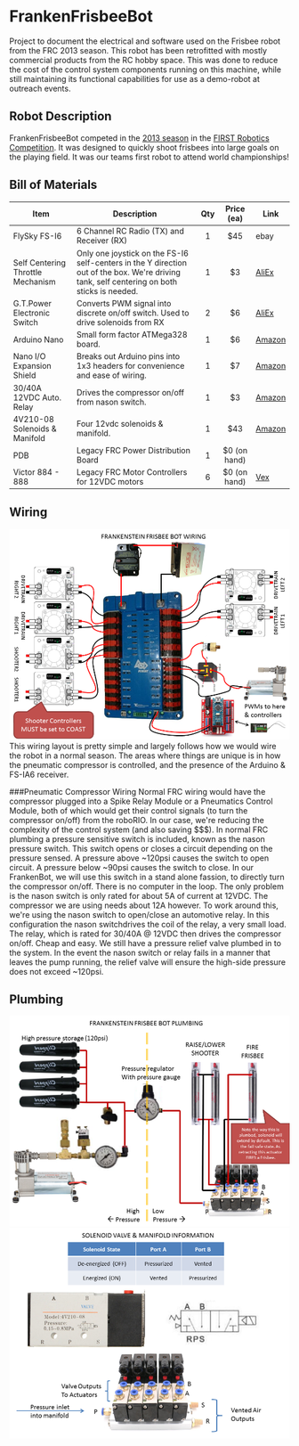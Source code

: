 # FrankenFrisbeeBot
Project to document the electrical and software used on the Frisbee robot from the FRC 2013 season.
This robot has been retrofitted with mostly commercial products from the RC hobby space. This was done to reduce the cost of the control system components running on this machine, while still maintaining its functional capabilities for use as a demo-robot at outreach events.

## Robot Description
FrankenFrisbeeBot competed in the [2013 season](https://www.thebluealliance.com/team/2168/2013) in the [FIRST Robotics Competition](https://www.firstinspires.org/robotics/frc). It was designed to quickly shoot frisbees into large goals on the playing field. It was our teams first robot to attend world championships!

## Bill of Materials
| Item                      | Description                                     | Qty |Price (ea) | Link |
|---------------------------|-------------------------------------------------|:---:|:---------:|------|
|FlySky FS-I6               | 6 Channel RC Radio (TX) and Receiver (RX)       | 1   | $45       | ebay |
|Self Centering Throttle Mechanism | Only one joystick on the FS-I6 self-centers in the Y direction out of the box. We're driving tank, self centering on both sticks is needed. | 1 | $3 | [AliEx](https://www.aliexpress.com/item/Flysky-i6S-FS-i6S-Self-Centering-Throttle-Mode-Change-to-Mode-1-Mode-2-Part/32790481855.html)|
|G.T.Power Electronic Switch| Converts PWM signal into discrete on/off switch. Used to drive solenoids from RX| 2 | $6 | [AliEx](https://www.aliexpress.com/item/Original-G-T-POWER-Remote-Control-Electronic-Switch-for-RC-Airplane-Helicopter-Car/32698354167.html) |
|Arduino Nano               | Small form factor ATMega328 board.              | 1   | $6        | [Amazon](https://www.amazon.com/gp/product/B06XR46VGD)|
|Nano I/O Expansion Shield  | Breaks out Arduino pins into 1x3 headers for convenience and ease of wiring. | 1 | $7 | [Amazon](https://www.amazon.com/gp/product/B00UBEHJUO) |
|30/40A 12VDC Auto. Relay   | Drives the compressor on/off from nason switch. | 1   | $3        | [Amazon](https://www.amazon.com/gp/product/B072QXDZRD)|
|4V210-08 Solenoids & Manifold | Four 12vdc solenoids & manifold.             | 1   | $43       | [Amazon](https://www.amazon.com/gp/product/B01D9HTQCS)|
|PDB                        | Legacy FRC Power Distribution Board             | 1   | $0 (on hand) | |
|Victor 884 - 888           | Legacy FRC Motor Controllers for 12VDC motors   | 6   | $0 (on hand) | [Vex](https://www.vexrobotics.com/217-2769.html)| 


## Wiring
![](https://github.com/Team2168/FrankenFrisbeeBot/blob/master/wiring/Slide1.PNG "Wiring Schematic")
This wiring layout is pretty simple and largely follows how we would wire the robot in a normal season.
The areas where things are unique is in how the pneumatic compressor is controlled, and the presence of the Arduino & FS-IA6 receiver.

###Pneumatic Compressor Wiring
Normal FRC wiring would have the compressor plugged into a Spike Relay Module or a Pneumatics Control Module, both of which would get their control signals (to turn the compressor on/off) from the roboRIO.
In our case, we're reducing the complexity of the control system (and also saving $$$). In normal FRC plumbing a pressure sensitive switch is included, known as the nason pressure switch.
This switch opens or closes a circuit depending on the pressure sensed. A pressure above ~120psi causes the switch to open circuit. A pressure below ~90psi causes the switch to close.
In our FrankenBot, we will use this switch in a stand alone fassion, to directly turn the compressor on/off. There is no computer in the loop. The only problem is the nason switch is only rated for about 5A of current at 12VDC. The compressor we are using needs about 12A however.
To work around this, we're using the nason switch to open/close an automotive relay. In this configuration the nason switchdrives the coil of the relay, a very small load. The relay, which is rated for 30/40A @ 12VDC then drives the compressor on/off. Cheap and easy.
We still have a pressure relief valve plumbed in to the system. In the event the nason switch or relay fails in a manner that leaves the pump running, the relief valve will ensure the high-side pressure does not exceed ~120psi.

## Plumbing
![](https://github.com/Team2168/FrankenFrisbeeBot/blob/master/wiring/Slide2.PNG "Plumbing Schematic")
![](https://github.com/Team2168/FrankenFrisbeeBot/blob/master/wiring/Slide3.PNG "Valve and Manifold Details")
